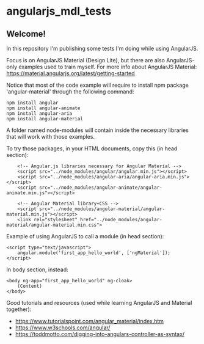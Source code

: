 # angularjs_mdl_tests

## Welcome!

In this repository I'm publishing some tests I'm doing while using AngularJS.

Focus is on AngularJS Material (Design Lite), but there are also AngularJS-only examples used to train myself.
For more info about AngularJS Material: https://material.angularjs.org/latest/getting-started

Notice that most of the code example will require to install npm package 'angular-material' through the following command:
```
npm install angular
npm install angular-animate
npm install angular-aria
npm install angular-material
```
A folder named node-modules will contain inside the necessary libraries that will work with those examples.

To try those packages, in your HTML documents, copy this (in head section):
```
	<!-- Angular.js libraries necessary for Angular Material -->
	<script src="../node_modules/angular/angular.min.js"></script> 
	<script src="../node_modules/angular-aria/angular-aria.min.js"></script> 
	<script src="../node_modules/angular-animate/angular-animate.min.js"></script> 
	  
	<!-- Angular Material library+CSS -->
	<script src="../node_modules/angular-material/angular-material.min.js"></script> 
	<link rel="stylesheet" href="../node_modules/angular-material/angular-material.min.css">
```

Example of using AngularJS to call a module (in head section):
```
<script type="text/javascript">    
	angular.module('first_app_hello_world', ['ngMaterial']);
</script>
```

In body section, instead:

```
<body ng-app="first_app_hello_world" ng-cloak>
	(Content)
</body>
```

Good tutorials and resources (used while learning AngularJS and Material together):
- https://www.tutorialspoint.com/angular_material/index.htm
- https://www.w3schools.com/angular/
- https://toddmotto.com/digging-into-angulars-controller-as-syntax/